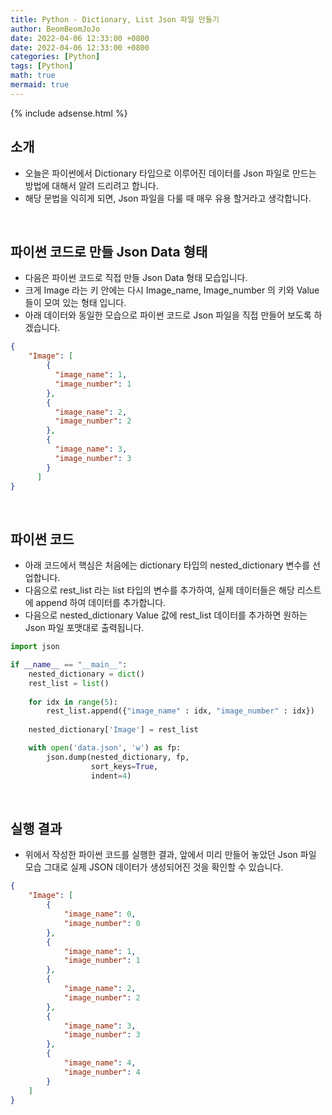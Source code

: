 ```yaml
---
title: Python - Dictionary, List Json 파일 만들기
author: BeomBeomJoJo
date: 2022-04-06 12:33:00 +0800
date: 2022-04-06 12:33:00 +0800
categories: [Python]
tags: [Python]
math: true
mermaid: true
---
```


{% include adsense.html %}

## **소개**
* 오늘은 파이썬에서 Dictionary 타입으로 이루어진 데이터를 Json 파일로 만드는 방법에 대해서 알려 드리려고 합니다.
* 해당 문법을 익히게 되면, Json 파일을 다룰 때 매우 유용 할거라고 생각합니다.

<br/>

## **파이썬 코드로 만들 Json Data 형태**
* 다음은 파이썬 코드로 직접 만들 Json Data 형태 모습입니다.
* 크게 Image 라는 키 안에는 다시 Image_name, Image_number 의 키와 Value 들이 모여 있는 형태 입니다.
* 아래 데이터와 동일한 모습으로 파이썬 코드로 Json 파일을 직접 만들어 보도록 하겠습니다.

```json
{
    "Image": [
        {
          "image_name": 1,
          "image_number": 1
        },
        {
          "image_name": 2,
          "image_number": 2
        },
        {
          "image_name": 3,
          "image_number": 3
        }
      ]
}
```

<br/>

## **파이썬 코드**
* 아래 코드에서 핵심은 처음에는 dictionary 타입의 nested_dictionary 변수를 선업합니다.
* 다음으로 rest_list 라는 list 타입의 변수를 추가하여, 실제 데이터들은 해당 리스트에 append 하여 데이터를 추가합니다.
* 다음으로 nested_dictionary Value 값에 rest_list 데이터를 추가하면 원하는 Json 파일 포맷대로 출력됩니다.

```python
import json

if __name__ == "__main__":
    nested_dictionary = dict()
    rest_list = list()
    
    for idx in range(5):
        rest_list.append({"image_name" : idx, "image_number" : idx})
        
    nested_dictionary['Image'] = rest_list

    with open('data.json', 'w') as fp:
        json.dump(nested_dictionary, fp, 
                  sort_keys=True, 
                  indent=4)

```

<br/>

## **실행 결과**
* 위에서 작성한 파이썬 코드를 실행한 결과, 앞에서 미리 만들어 놓았던 Json 파일 모습 그대로 실제 JSON 데이터가 생성되어진 것을 확인할 수 있습니다.

```json
{
    "Image": [
        {
            "image_name": 0,
            "image_number": 0
        },
        {
            "image_name": 1,
            "image_number": 1
        },
        {
            "image_name": 2,
            "image_number": 2
        },
        {
            "image_name": 3,
            "image_number": 3
        },
        {
            "image_name": 4,
            "image_number": 4
        }
    ]
}
```